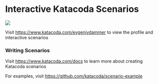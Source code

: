 # Interactive Katacoda Scenarios

[![](http://shields.katacoda.com/katacoda/evgeniydammer/count.svg)](https://www.katacoda.com/evgeniydammer "Get your profile on Katacoda.com")

Visit https://www.katacoda.com/evgeniydammer to view the profile and interactive scenarios

### Writing Scenarios
Visit https://www.katacoda.com/docs to learn more about creating Katacoda scenarios

For examples, visit https://github.com/katacoda/scenario-example
